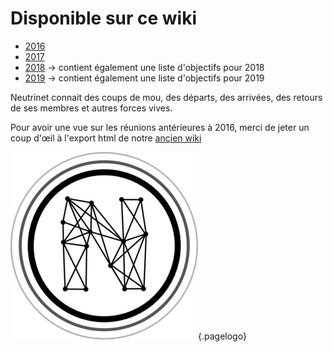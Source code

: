 <!-- TITLE: Pvs -->
<!-- SUBTITLE: Procès Verbaux ... quel vilain mot ;) -->

# Disponible sur ce wiki

* [2016](pvs/2016)
* [2017](pvs/2017)
* [2018](pvs/2018) -> contient également une liste d'objectifs pour 2018
* [2019](pvs/2019) -> contient également une liste d'objectifs pour 2019

Neutrinet connait des coups de mou, des départs, des arrivées, des retours de ses membres et autres forces vives.

Pour avoir une vue sur les réunions antérieures à 2016, merci de jeter un coup d'œil à l'export html de notre [ancien wiki](https://wiki-old.neutrinet.be/Category:Event.html)

![Logo](/uploads/logo.png "Logo"){.pagelogo}